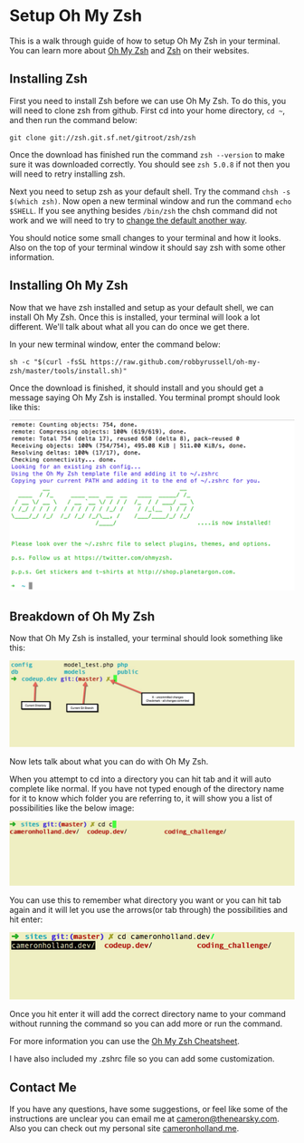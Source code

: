 # Setup Oh My Zsh

This is a walk through guide of how to setup Oh My Zsh in your terminal. You can learn more about [Oh My Zsh](http://ohmyz.sh/) and [Zsh](http://www.zsh.org/) on their websites.

## Installing Zsh

First you need to install Zsh before we can use Oh My Zsh. To do this, you will need to clone zsh from github. First cd into your home directory, `cd ~`, and then run the command below: 

~~~
git clone git://zsh.git.sf.net/gitroot/zsh/zsh
~~~

Once the download has finished run the command `zsh --version` to make sure it was downloaded correctly. You should see `zsh 5.0.8` if not then you will need to retry installing zsh.

Next you need to setup zsh as your default shell. Try the command `chsh -s $(which zsh)`. Now open a new terminal window and run the command `echo $SHELL`. If you see anything besides `/bin/zsh` the chsh command did not work and we will need to try to [change the default another way](https://www.google.com/search?q=zsh+default+without+chsh).

You should notice some small changes to your terminal and how it looks. Also on the top of your terminal window it should say zsh with some other information.

## Installing Oh My Zsh

Now that we have zsh installed and setup as your default shell, we can install Oh My Zsh. Once this is installed, your terminal will look a lot different. We'll talk about what all you can do once we get there.

In your new terminal window, enter the command below:

~~~
sh -c "$(curl -fsSL https://raw.github.com/robbyrussell/oh-my-zsh/master/tools/install.sh)"
~~~

Once the download is finished, it should install and you should get a message saying Oh My Zsh is installed. You terminal prompt should look like this:

![Oh My Zsh Installed](img/oh-my-zsh-installed.png)

## Breakdown of Oh My Zsh

Now that Oh My Zsh is installed, your terminal should look something like this:

![Oh My Zsh Prompt](img/oh-my-zsh-prompt.jpg)

Now lets talk about what you can do with Oh My Zsh.

When you attempt to cd into a directory you can hit tab and it will auto complete like normal. If you have not typed enough of the directory name for it to know which folder you are referring to, it will show you a list of possibilities like the below image:

![Multiple Directories](img/multiple-directories.png)

You can use this to remember what directory you want or you can hit tab again and it will let you use the arrows(or tab through) the possibilities and hit enter:

![Selecting Directory](img/selecting-directory.png)

Once you hit enter it will add the correct directory name to your command without running the command so you can add more or run the command.

For more information you can use the [Oh My Zsh Cheatsheet](https://github.com/robbyrussell/oh-my-zsh/wiki/Cheatsheet).

I have also included my .zshrc file so you can add some customization. 

## Contact Me

If you have any questions, have some suggestions, or feel like some of the instructions are unclear you can email me at cameron@thenearsky.com. Also you can check out my personal site [cameronholland.me](http://cameronholland.me/).